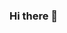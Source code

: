 ### Hi there 👋

<!--
**hs7979/hs7979** is a ✨ _special_ ✨ repository because its `README.md` (this file) appears on your GitHub profile.

Here are some ideas to get you started:

 🔭 I’m currently working on Web Development
 🌱 I’m currently learning React JS and C++
- 👯 I’m looking to collaborate on ...
- 🤔 I’m looking for help with ...
 💬 Ask me about Node, Express, MongoDB
 📫 How to reach me: harshit0300@gmail.com
- 😄 Pronouns: ...
 ⚡ Fun fact: Calculus is better than Algebra. Period
-->
